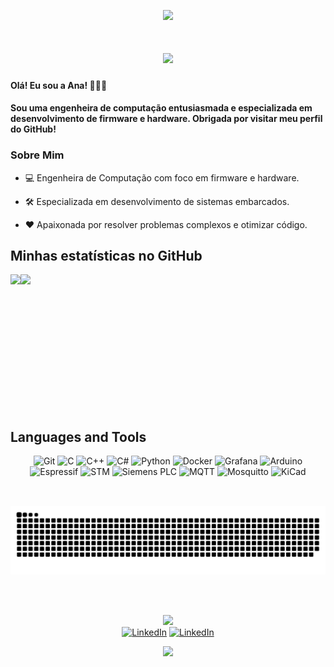 <p align='center'>
    <img src="https://capsule-render.vercel.app/api?type=waving&height=300&color=8C2B3D&text=Welcome%20to%20my%20Github%20Profile!&reversal=false&fontColor=F2DEDC&animation=fadeIn&fontSize=50&fontAlignY=40&fontAlign=50"/>
</p>

<h1 align="center">
    <img src="https://readme-typing-svg.herokuapp.com/?font=Righteous&size=20&center=true&vCenter=true&color=F2DEDC&width=200&height=40&duration=5000&lines=Hi+There!;+I'm+Ana+Julia+Moraes!;" />
</h1>
  
  <h4> Olá! Eu sou a Ana! 👩🏻‍💻</h4>
  <h4>Sou uma engenheira de computação entusiasmada e especializada em desenvolvimento de firmware e hardware. Obrigada por visitar meu perfil do GitHub! </h4>
  
  <!-- <h4> Confira meu Portfolio clicando <a href="https://luadeprataart.github.io/Portfolio/" target="_blank"> AQUI </a> !</h4> -->

  <h3> Sobre Mim </h3>
 
 - 💻 Engenheira de Computação com foco em firmware e hardware.

 - 🛠️ Especializada em desenvolvimento de sistemas embarcados.

 - ❤️ Apaixonada por resolver problemas complexos e otimizar código.

<h2>Minhas estatísticas no GitHub</h2>
<div style="display: flex;" align="center">
 <img  height="170em" src="https://github-readme-stats.vercel.app/api?username=luadeprataart&count_private=true&include_all_commits=true&show_icons=false&theme=rose&rank_icon=github&hide_border=false&show_owner=true"/>
 <img  height="170em" src="https://github-readme-stats.vercel.app/api/top-langs/?username=luadeprataart&theme=rose&hide_border=false&&layout=compact"/>
</div>


<br><br>  
<h2>Languages and Tools</h2>
<div align="center">
	<img width="50" src="https://user-images.githubusercontent.com/25181517/192108372-f71d70ac-7ae6-4c0d-8395-51d8870c2ef0.png" alt="Git" title="Git"/>
	<img width="50" src="https://user-images.githubusercontent.com/25181517/192106070-46255bcf-65e6-4c6b-a296-bf8d0d8fb2a7.png" alt="C" title="C"/>
	<img width="50" src="https://user-images.githubusercontent.com/25181517/192106073-90fffafe-3562-4ff9-a37e-c77a2da0ff58.png" alt="C++" title="C++"/>
	<img width="50" src="https://user-images.githubusercontent.com/25181517/121405384-444d7300-c95d-11eb-959f-913020d3bf90.png" alt="C#" title="C#"/>
	<img width="50" src="https://user-images.githubusercontent.com/25181517/183423507-c056a6f9-1ba8-4312-a350-19bcbc5a8697.png" alt="Python" title="Python"/>
	<img width="50" src="https://user-images.githubusercontent.com/25181517/117207330-263ba280-adf4-11eb-9b97-0ac5b40bc3be.png" alt="Docker" title="Docker"/>
	<img width="50" src="https://user-images.githubusercontent.com/25181517/182534075-4962068b-4407-46c2-ac67-ddcb86af30cc.png" alt="Grafana" title="Grafana"/>
	<img width="50" src="https://github.com/marwin1991/profile-technology-icons/assets/136815194/a57a85ba-e2dd-4036-85b6-7e1532391627" alt="Arduino" title="Arduino"/>
    <img alt="Espressif" width="50" src="https://simpleicons.vercel.app/espressif/D90404" />
    <img alt="STM" width="50" src="https://simpleicons.vercel.app/stmicroelectronics/242BA6" />
    <img alt="Siemens PLC" width="50" src="https://simpleicons.vercel.app/siemens/038C7F" />
	<img width="50" src="https://github.com/Ramonmelod/profile-technology-icons/assets/139141993/b3064b7a-2027-4b95-b1c8-0b4a99e0b0b1" alt="MQTT" title="MQTT"/></code>
	<img width="50" src="https://github.com/Ramonmelod/profile-technology-icons/assets/139141993/da88f2b3-e533-49f5-89a7-f266abf1e2fe" alt="Mosquitto" title="Mosquitto"/>
	<img alt="KiCad" width="50" src="https://simpleicons.vercel.app/kicad/D90404" />
	
</div>
  
##
<br>
<picture>
  <source
    media="(prefers-color-scheme: dark)"
    srcset="https://raw.githubusercontent.com/luadeprataart/luadeprataart/output/github-contribution-grid-snake-dark.svg"
  />
  <source
    media="(prefers-color-scheme: light)"
    srcset="https://raw.githubusercontent.com/luadeprataart/luadeprataart/output/github-contribution-grid-snake.svg"
  />
  <img
    alt="github contribution grid snake animation"
    src="https://raw.githubusercontent.com/luadeprataart/luadeprataart/output/github-contribution-grid-snake.svg"
  />
</picture>

<br><br>

<div align="center"> 
    <img src="https://readme-typing-svg.herokuapp.com/?font=Righteous&size=20&center=true&vCenter=true&repeat=false&color=F2DEDC&width=200&height=20&duration=5000&lines=Minhas+Redes:;" />
</div>
<div align="center"> 
    <a  href="https://www.linkedin.com/in/ana-julia-moraes-3028091b7/"><img alt="LinkedIn" width="35px" src="https://simpleicons.now.sh/linkedin/F2DEDC" /></a>   
    <a  href="mailto:anaju1002@yahoo.com.br"><img alt="LinkedIn" width="35px" src="https://simpleicons.vercel.app/minutemailer/F2DEDC" /></a>
</div>

<p align='center'>
    <img src="https://capsule-render.vercel.app/api?type=waving&height=130&color=8C2B3D&section=footer"/>
</p>








